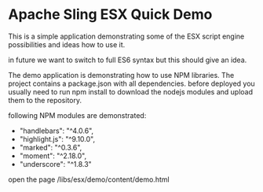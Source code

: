 # Apache Sling ESX Quick Demo

This is a simple application demonstrating some of the ESX script engine possibilities and ideas how to use it.

in future we want to switch to full ES6 syntax but this should give an idea.

The demo application is demonstrating how to use NPM libraries. The project contains a package.json with all dependencies. before deployed you usually need to run npm install to download the nodejs modules and upload them to the repository.

following NPM modules are demonstrated:
- "handlebars": "^4.0.6",
- "highlight.js": "^9.10.0",
- "marked": "^0.3.6",
- "moment": "^2.18.0",
- "underscore": "^1.8.3"

open the page /libs/esx/demo/content/demo.html
